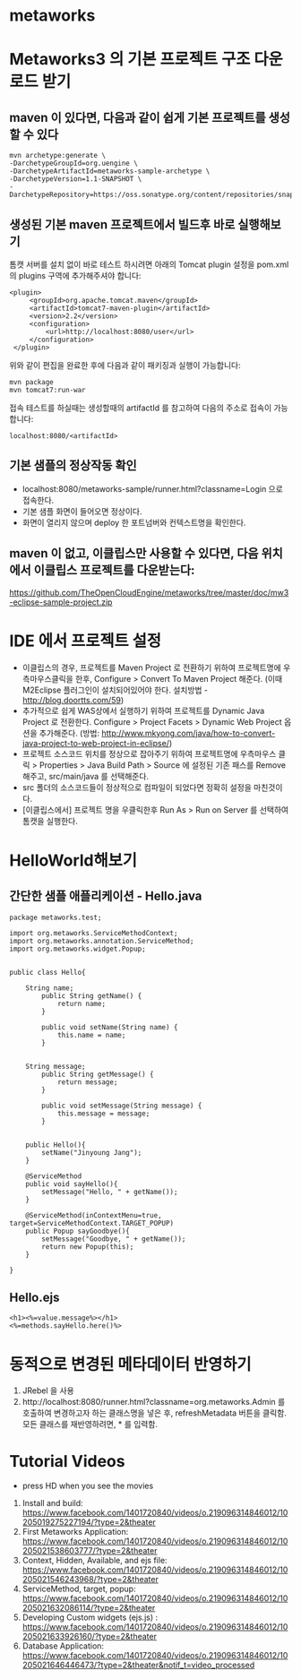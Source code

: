 metaworks
=========


# Metaworks3 의 기본 프로젝트 구조 다운로드 받기
 
## maven 이 있다면, 다음과 같이 쉽게 기본 프로젝트를 생성할 수 있다

```
mvn archetype:generate \
-DarchetypeGroupId=org.uengine \
-DarchetypeArtifactId=metaworks-sample-archetype \
-DarchetypeVersion=1.1-SNAPSHOT \
-DarchetypeRepository=https://oss.sonatype.org/content/repositories/snapshots
```

## 생성된 기본 maven 프로젝트에서 빌드후 바로 실행해보기

톰캣 서버를 설치 없이 바로 테스트 하시려면 아래의 Tomcat plugin 설정을 pom.xml의 plugins 구역에 추가해주셔야 합니다:

```
<plugin>
     <groupId>org.apache.tomcat.maven</groupId>
     <artifactId>tomcat7-maven-plugin</artifactId>
     <version>2.2</version>
     <configuration>
         <url>http://localhost:8080/user</url>
     </configuration>
 </plugin>
```

위와 같이 편집을 완료한 후에 다음과 같이 패키징과 실행이 가능합니다:

```
mvn package
mvn tomcat7:run-war
```

접속 테스트를 하실때는 생성할때의 artifactId 를 참고하여 다음의 주소로 접속이 가능합니다:

```
localhost:8080/<artifactId>
```

## 기본 샘플의 정상작동 확인
* localhost:8080/metaworks-sample/runner.html?classname=Login 으로 접속한다.
* 기본 샘플 화면이 들어오면 정상이다.
* 화면이 열리지 않으며 deploy 한 포트넘버와 컨텍스트명을 확인한다.

## maven 이 없고, 이클립스만 사용할 수 있다면, 다음 위치에서 이클립스 프로젝트를 다운받는다:

https://github.com/TheOpenCloudEngine/metaworks/tree/master/doc/mw3-eclipse-sample-project.zip

 
# IDE 에서 프로젝트 설정

* 이클립스의 경우, 프로젝트를 Maven Project 로 전환하기 위하여 프로젝트명에 우측마우스클릭을 한후, Configure > Convert To Maven Project 해준다. (이때 M2Eclipse 플러그인이 설치되어있어야 한다. 설치방법 - http://blog.doortts.com/59)
* 추가적으로 쉽게 WAS상에서 실행하기 위하여 프로젝트를 Dynamic Java Project 로 전환한다. Configure > Project Facets > Dynamic Web Project 옵션을 추가해준다. (방법: http://www.mkyong.com/java/how-to-convert-java-project-to-web-project-in-eclipse/)
* 프로젝트 소스코드 위치를 정상으로 잡아주기 위하여 프로젝트명에 우측마우스 클릭 > Properties > Java Build Path > Source 에 설정된 기존 패스를 Remove 해주고, src/main/java 를 선택해준다.
* src 폴더의 소스코드들이 정상적으로 컴파일이 되었다면 정확히 설정을 마친것이다. 
* [이클립스에서] 프로젝트 명을 우클릭한후 Run As > Run on Server 를 선택하여 톰캣을 실행한다.

# HelloWorld해보기
 
## 간단한 샘플 애플리케이션 - Hello.java

```
package metaworks.test;
 
import org.metaworks.ServiceMethodContext;
import org.metaworks.annotation.ServiceMethod;
import org.metaworks.widget.Popup;
 
 
public class Hello{
 
    String name;
        public String getName() {
            return name;
        }
 
        public void setName(String name) {
            this.name = name;
        }
 
         
    String message;
        public String getMessage() {
            return message;
        }
 
        public void setMessage(String message) {
            this.message = message;
        }
 
 
    public Hello(){
        setName("Jinyoung Jang");
    }
 
    @ServiceMethod
    public void sayHello(){
        setMessage("Hello, " + getName());
    }
 
    @ServiceMethod(inContextMenu=true, target=ServiceMethodContext.TARGET_POPUP)
    public Popup sayGoodbye(){
        setMessage("Goodbye, " + getName());
        return new Popup(this);
    }
 
}
```
 
## Hello.ejs
```
<h1><%=value.message%></h1>
<%=methods.sayHello.here()%>
```


# 동적으로 변경된 메타데이터 반영하기

1. JRebel 을 사용
2. http://localhost:8080/runner.html?classname=org.metaworks.Admin 를 호출하여 변경하고자 하는 클래스명을 넣은 후, refreshMetadata 버튼을 클릭함. 모든 클래스를 재반영하려면, * 를 입력함.


# Tutorial Videos
* press HD when you see the movies

1. Install and build:  https://www.facebook.com/1401720840/videos/o.219096314846012/10205019275227194/?type=2&theater
2. First Metaworks Application:  https://www.facebook.com/1401720840/videos/o.219096314846012/10205021538603777/?type=2&theater
3. Context, Hidden, Available, and ejs file:    https://www.facebook.com/1401720840/videos/o.219096314846012/10205021546243968/?type=2&theater
4. ServiceMethod, target, popup:    https://www.facebook.com/1401720840/videos/o.219096314846012/10205021632086114/?type=2&theater
5. Developing Custom widgets (ejs.js) : https://www.facebook.com/1401720840/videos/o.219096314846012/10205021633926160/?type=2&theater
6. Database Application:  
https://www.facebook.com/1401720840/videos/o.219096314846012/10205021646446473/?type=2&theater&notif_t=video_processed
